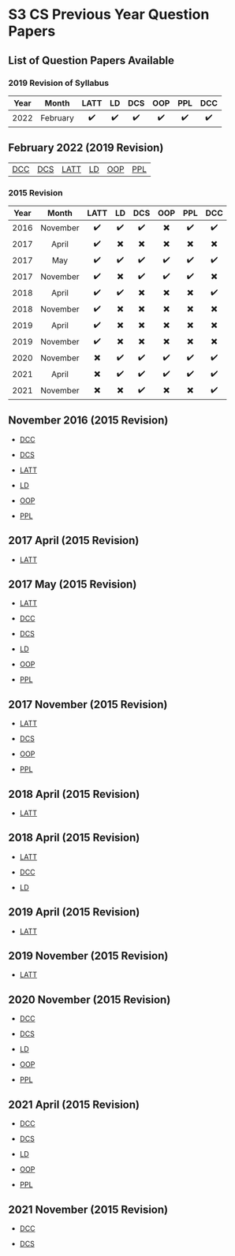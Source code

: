 # S3 CS Previous Year Question Papers
## List of Question Papers Available

### 2019 Revision of Syllabus
| Year | Month | LATT | LD | DCS | OOP | PPL | DCC | 
|:---:|:---:|:---:|:---:|:---:|:---:|:---:|:---:|
|2022|February|:heavy_check_mark:|:heavy_check_mark:|:heavy_check_mark:|:heavy_check_mark:|:heavy_check_mark:|:heavy_check_mark:|

## February 2022 (2019 Revision)

|||||||
|:---:|:---:|:---:|:---:|:---:|:---:|
| [DCC](https://github.com/nlkguy/cusat-cs-s3/blob/main/question-papers/2019Ad/DCC-2022-Feb%5B2019Ad%5D.pdf) | [DCS](https://github.com/nlkguy/cusat-cs-s3/blob/main/question-papers/2019Ad/DCS-2022-Feb%5B2019Ad%5D.pdf) | [LATT](https://github.com/nlkguy/cusat-cs-s3/blob/main/question-papers/2019Ad/LATT-2022-Feb%5B2019Ad%5D.pdf) | [LD](https://github.com/nlkguy/cusat-cs-s3/blob/main/question-papers/2019Ad/LD-2022-Feb%5B2019Ad%5D.pdf) | [OOP](https://github.com/nlkguy/cusat-cs-s3/blob/main/question-papers/2019Ad/OOP-2022-Feb%5B2019Ad%5D.pdf) | [PPL](https://github.com/nlkguy/cusat-cs-s3/blob/main/question-papers/2019Ad/PPL-2022-Feb%5B2019Ad%5D.pdf) |


### 2015 Revision

| Year | Month | LATT | LD | DCS | OOP | PPL | DCC | 
|:---:|:---:|:---:|:---:|:---:|:---:|:---:|:---:|
|2016|November|:heavy_check_mark:|:heavy_check_mark:|:heavy_check_mark:|:heavy_multiplication_x:|:heavy_check_mark:|:heavy_check_mark:|
|2017|April|:heavy_check_mark:|:heavy_multiplication_x:|:heavy_multiplication_x:|:heavy_multiplication_x:|:heavy_multiplication_x:|:heavy_multiplication_x:|
|2017|May|:heavy_check_mark:|:heavy_check_mark:|:heavy_check_mark:|:heavy_check_mark:|:heavy_check_mark:|:heavy_check_mark:|
|2017|November|:heavy_check_mark:|:heavy_multiplication_x:|:heavy_check_mark:|:heavy_check_mark:|:heavy_check_mark:|:heavy_multiplication_x:|
|2018|April|:heavy_check_mark:|:heavy_check_mark:|:heavy_multiplication_x:|:heavy_multiplication_x:|:heavy_multiplication_x:|:heavy_check_mark:|
|2018|November|:heavy_check_mark:|:heavy_multiplication_x:|:heavy_multiplication_x:|:heavy_multiplication_x:|:heavy_multiplication_x:|:heavy_multiplication_x:|
|2019|April|:heavy_check_mark:|:heavy_multiplication_x:|:heavy_multiplication_x:|:heavy_multiplication_x:|:heavy_multiplication_x:|:heavy_multiplication_x:|
|2019|November|:heavy_check_mark:|:heavy_multiplication_x:|:heavy_multiplication_x:|:heavy_multiplication_x:|:heavy_multiplication_x:|:heavy_multiplication_x:|
|2020|November|:heavy_multiplication_x:|:heavy_check_mark:|:heavy_check_mark:|:heavy_check_mark:|:heavy_check_mark:|:heavy_check_mark:|
|2021|April|:heavy_multiplication_x:|:heavy_check_mark:|:heavy_check_mark:|:heavy_check_mark:|:heavy_check_mark:|:heavy_check_mark:|
|2021|November|:heavy_multiplication_x:|:heavy_multiplication_x:|:heavy_check_mark:|:heavy_multiplication_x:|:heavy_multiplication_x:|:heavy_check_mark:|


## November 2016 (2015 Revision)

- [DCC](https://github.com/nlkguy/cusat-cs-s3/blob/main/question-papers/2015Ad/306-DCC/DCC-2016-Nov%5B2015Ad%5D.PDF)  

- [DCS](https://github.com/nlkguy/cusat-cs-s3/blob/main/question-papers/2015Ad/303-DCS/DCS-2016-Nov%5B2015Ad%5D.PDF)

- [LATT](https://github.com/nlkguy/cusat-cs-s3/blob/main/question-papers/2015Ad/301-LATT/LATT-2016-Nov%5B2015Ad%5D.PDF)

- [LD](https://github.com/nlkguy/cusat-cs-s3/blob/main/question-papers/2015Ad/302-LD/LD-2016-Nov%5B2015Ad%5D.PDF)

- [OOP](https://github.com/nlkguy/cusat-cs-s3/blob/main/question-papers/2015Ad/304-OOP/OOP-2016-Nov%5B2015Ad%5D.PDF)

- [PPL](https://github.com/nlkguy/cusat-cs-s3/blob/main/question-papers/2015Ad/305-PPL/PPL-2016-Nov%5B2015Ad%5D.PDF)



## 2017 April (2015 Revision)

- [LATT](https://github.com/nlkguy/cusat-cs-s3/blob/main/question-papers/2015Ad/301-LATT/LATT-2017-April%5B2015Ad%5D.PDF)

## 2017 May (2015 Revision)

- [LATT](https://github.com/nlkguy/cusat-cs-s3/blob/main/question-papers/2015Ad/301-LATT/LATT-2017-May%5B2015Ad%5D.PDF)

- [DCC](https://github.com/nlkguy/cusat-cs-s3/blob/main/question-papers/2015Ad/306-DCC/DCC-2017-May%5B2015Ad%5D.PDF)  

- [DCS](https://github.com/nlkguy/cusat-cs-s3/blob/main/question-papers/2015Ad/303-DCS/DCS-2017-May%5B2015Ad%5D.PDF)

- [LD](https://github.com/nlkguy/cusat-cs-s3/blob/main/question-papers/2015Ad/302-LD/LD-2017-May%5B2015Ad%5D.PDF)

- [OOP](https://github.com/nlkguy/cusat-cs-s3/blob/main/question-papers/2015Ad/304-OOP/OOP-2017-May%5B2015Ad%5D.PDF)

- [PPL](https://github.com/nlkguy/cusat-cs-s3/blob/main/question-papers/2015Ad/305-PPL/PPL-2017-May%5B2015Ad%5D.PDF)


## 2017 November (2015 Revision)

- [LATT](https://github.com/nlkguy/cusat-cs-s3/blob/main/question-papers/2015Ad/301-LATT/LATT-2017-Nov%5B2015Ad%5D.PDF) 

- [DCS](https://github.com/nlkguy/cusat-cs-s3/blob/main/question-papers/2015Ad/303-DCS/DCS-2017-Nov%5B2015Ad%5D.PDF)

- [OOP](https://github.com/nlkguy/cusat-cs-s3/blob/main/question-papers/2015Ad/304-OOP/OOP-2017-Nov%5B2015Ad%5D.PDF)

- [PPL](https://github.com/nlkguy/cusat-cs-s3/blob/main/question-papers/2015Ad/305-PPL/PPL-2017-Nov%5B2015Ad%5D.PDF)


## 2018 April (2015 Revision)

- [LATT](https://github.com/nlkguy/cusat-cs-s3/blob/main/question-papers/2015Ad/301-LATT/LATT-2018-April%5B2015Ad%5D.PDF)


## 2018 April (2015 Revision)

- [LATT](https://github.com/nlkguy/cusat-cs-s3/blob/main/question-papers/2015Ad/301-LATT/LATT-2018-April%5B2015Ad%5D.PDF)

- [DCC](https://github.com/nlkguy/cusat-cs-s3/blob/main/question-papers/2015Ad/306-DCC/DCC-2018-April%5B2015Ad%5D.PDF)  

- [LD](https://github.com/nlkguy/cusat-cs-s3/blob/main/question-papers/2015Ad/302-LD/LD-2018-April%5B2015Ad%5D.PDF)


## 2019 April (2015 Revision)

- [LATT](https://github.com/nlkguy/cusat-cs-s3/blob/main/question-papers/2015Ad/301-LATT/LATT-2019-April%5B2015Ad%5D.PDF)

## 2019 November (2015 Revision)

- [LATT](https://github.com/nlkguy/cusat-cs-s3/blob/main/question-papers/2015Ad/301-LATT/LATT-2019-Nov%5B2015Ad%5D.PDF)


## 2020 November (2015 Revision)

- [DCC](https://github.com/nlkguy/cusat-cs-s3/blob/main/question-papers/2015Ad/306-DCC/DCC-2020-Nov%5B2015Ad%5D.PDF)  

- [DCS](https://github.com/nlkguy/cusat-cs-s3/blob/main/question-papers/2015Ad/303-DCS/DCS-2020-Nov%5B2015Ad%5D.PDF)

- [LD](https://github.com/nlkguy/cusat-cs-s3/blob/main/question-papers/2015Ad/302-LD/LD-2020-Nov%5B2015Ad%5D.PDF)

- [OOP](https://github.com/nlkguy/cusat-cs-s3/blob/main/question-papers/2015Ad/304-OOP/OOP-2020-Nov%5B2015Ad%5D.PDF)

- [PPL](https://github.com/nlkguy/cusat-cs-s3/blob/main/question-papers/2015Ad/305-PPL/PPL-2020-Nov%5B2015Ad%5D.PDF)



## 2021 April (2015 Revision)

- [DCC](https://github.com/nlkguy/cusat-cs-s3/blob/main/question-papers/2015Ad/306-DCC/DCC-2021-April%5B2015Ad%5D.PDF)  

- [DCS](https://github.com/nlkguy/cusat-cs-s3/blob/main/question-papers/2015Ad/303-DCS/DCS-2021-April%5B2015Ad%5D.PDF)

- [LD](https://github.com/nlkguy/cusat-cs-s3/blob/main/question-papers/2015Ad/302-LD/LD-2021-April%5B2015Ad%5D.PDF)

- [OOP](https://github.com/nlkguy/cusat-cs-s3/blob/main/question-papers/2015Ad/304-OOP/OOP-2021-April%5B2015Ad%5D.PDF)

- [PPL](https://github.com/nlkguy/cusat-cs-s3/blob/main/question-papers/2015Ad/305-PPL/PPL-2021-April%5B2015Ad%5D.PDF)


## 2021 November (2015 Revision)

- [DCC](https://github.com/nlkguy/cusat-cs-s3/blob/main/question-papers/2015Ad/306-DCC/DCC-2021-Nov%5B2015Ad%5D.PDF)  

- [DCS](https://github.com/nlkguy/cusat-cs-s3/blob/main/question-papers/2015Ad/303-DCS/DCS-2021-Nov%5B2015Ad%5D.PDF)



